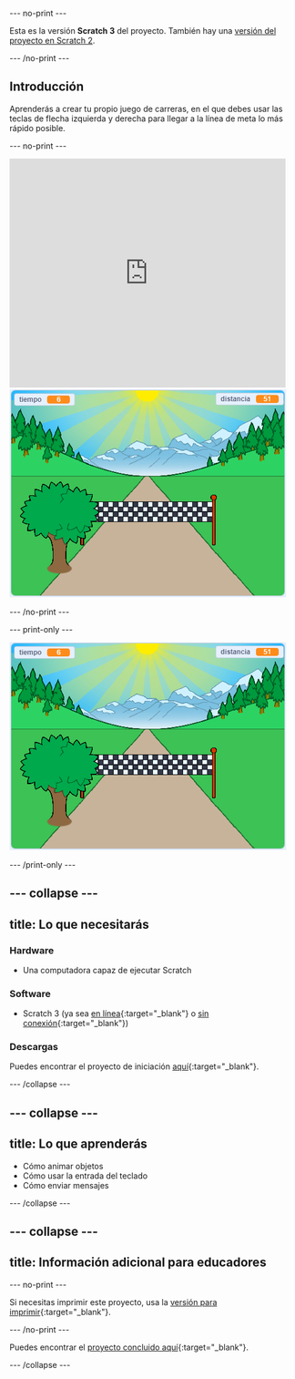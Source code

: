 --- no-print ---

Esta es la versión **Scratch 3** del proyecto. También hay una [versión del proyecto en Scratch 2](https://projects.raspberrypi.org/es-LA/projects/sprint-scratch2).

--- /no-print ---

## Introducción

Aprenderás a crear tu propio juego de carreras, en el que debes usar las teclas de flecha izquierda y derecha para llegar a la línea de meta lo más rápido posible.

--- no-print ---

<div class="scratch-preview">
  <iframe allowtransparency="true" width="485" height="402" src="https://scratch.mit.edu/projects/embed/417557744/?autostart=false" frameborder="0" scrolling="no"></iframe>
  <img src="images/sprint-final.png">
</div>

--- /no-print ---

--- print-only ---

![proyecto concluido](images/sprint-final.png)

--- /print-only ---


--- collapse ---
---
title: Lo que necesitarás
---

### Hardware

+ Una computadora capaz de ejecutar Scratch

### Software

+ Scratch 3 (ya sea [en línea](http://rpf.io/scratchon){:target="_blank"} o [sin conexión](http://rpf.io/scratchoff){:target="_blank"})

### Descargas

Puedes encontrar el proyecto de iniciación [aquí](http://rpf.io/p/es-LA/sprint-go){:target="_blank"}.

--- /collapse ---

--- collapse ---
---
title: Lo que aprenderás
---

- Cómo animar objetos
- Cómo usar la entrada del teclado
- Cómo enviar mensajes

--- /collapse ---

--- collapse ---
---
title: Información adicional para educadores
---

--- no-print ---

Si necesitas imprimir este proyecto, usa la [versión para imprimir](https://projects.raspberrypi.org/es-LA/projects/sprint/print){:target="_blank"}.

--- /no-print ---

Puedes encontrar el [proyecto concluido aquí](http://rpf.io/p/es-LA/sprint-get){:target="_blank"}.

--- /collapse ---


